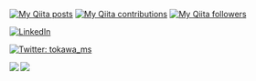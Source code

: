 [![My Qiita posts](https://qiita-badge.apiapi.app/s/tokawa-ms/posts.svg)](http://qiita.com/tokawa-ms) [![My Qiita contributions](https://qiita-badge.apiapi.app/s/tokawa-ms/contributions.svg)](http://qiita.com/tokawa-ms) [![My Qiita followers](https://qiita-badge.apiapi.app/s/tokawa-ms/followers.svg)](http://qiita.com/tokawa-ms)

[![LinkedIn](https://img.shields.io/badge/-takashiokawa-blue?style=flat-square&logo=Linkedin&logoColor=white&link=https://www.linkedin.com/in/takashiokawa/)](https://www.linkedin.com/in/takashiokawa/)

<p>
  <a href="https://twitter.com/tokawa_ms" target="_blank">
    <img alt="Twitter: tokawa_ms" src="https://img.shields.io/twitter/follow/tokawa_ms.svg?style=social" />
  </a>
</p>

<a href="https://github.com/anuraghazra/github-readme-stats">
  <img align="left" src="https://github-readme-stats.vercel.app/api?username=tokawa-ms&show_icons=true&theme=tokyonight&count_private=true" />
</a>
<a href="https://github.com/anuraghazra/github-readme-stats">
  <img align="left" src="https://github-readme-stats.vercel.app/api/top-langs/?username=tokawa-ms&theme=tokyonight&count_private=true" />
</a>

<!---
tokawa-ms/tokawa-ms is a ✨ special ✨ repository because its `README.md` (this file) appears on your GitHub profile.
You can click the Preview link to take a look at your changes.
--->
